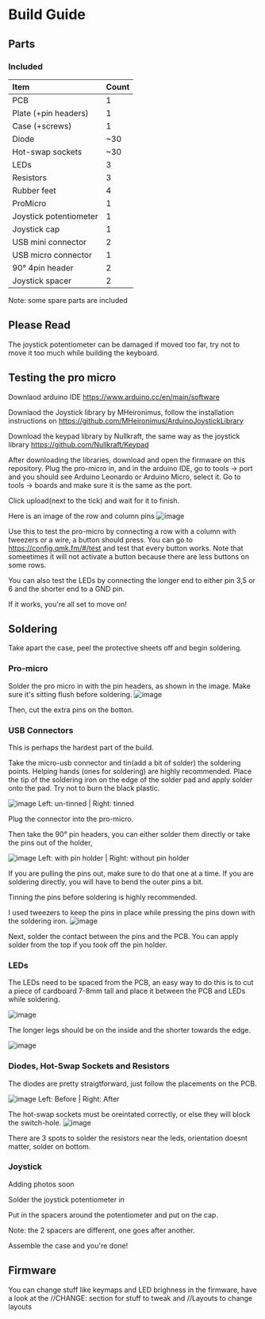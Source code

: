 # Build Guide

## Parts
### Included
| Item | Count |
|:-|:-|
| PCB                   | 1      |
| Plate (+pin headers)  | 1      |
| Case (+screws)        | 1      |
| Diode                 | ~30    |
| Hot-swap sockets      | ~30    |
| LEDs                  | 3      |
| Resistors             | 3      |
| Rubber feet           | 4      |
| ProMicro              | 1      |
| Joystick potentiometer| 1      |
| Joystick cap          | 1      |
| USB mini connector    | 2      |
| USB micro connector   | 1      |
| 90° 4pin header       | 2      |
| Joystick spacer       | 2      |

Note: some spare parts are included

## Please Read

The joystick potentiometer can be damaged if moved too far, try not to move it too much while building the keyboard.


## Testing the pro micro

Downlaod arduino IDE https://www.arduino.cc/en/main/software

Downlaod the Joystick library by MHeironimus,
follow the installation instructions on https://github.com/MHeironimus/ArduinoJoystickLibrary

Download the keypad library by Nullkraft, the same way as the joystick library
https://github.com/Nullkraft/Keypad


After downloading the libraries, download and open the firmware on this repository.
Plug the pro-micro in, and in the arduino IDE, go to tools -> port and you should see Arduino Leonardo or Arduino Micro, select it.
Go to tools -> boards and make sure it is the same as the port.

Click upload(next to the tick) and wait for it to finish.

Here is an image of the row and column pins
![image](https://i.imgur.com/XJMheTZ.jpg)

Use this to test the pro-micro by connecting a row with a column with tweezers or a wire, a button should press.
You can go to https://config.qmk.fm/#/test and test that every button works. Note that someetimes it will not activate a button because there are less buttons on some rows.

You can also test the LEDs by connecting the longer end to either pin 3,5 or 6 and the shorter end to a GND pin.

If it works, you're all set to move on!


## Soldering
Take apart the case, peel the protective sheets off and begin soldering.

### Pro-micro

Solder the pro micro in with the pin headers, as shown in the image. Make sure it's sitting flush before soldering.
![image](https://i.imgur.com/qnvoUzn.jpg)

Then, cut the extra pins on the botton.

### USB Connectors

This is perhaps the hardest part of the build.

Take the micro-usb connector and tin(add a bit of solder) the soldering points. Helping hands (ones for soldering) are highly recommended.
Place the tip of the soldering iron on the edge of the solder pad and apply solder onto the pad. Try not to burn the black plastic.

![image](https://i.imgur.com/ibTlG2V.jpg)
Left: un-tinned | Right: tinned

Plug the connector into the pro-micro.

Then take the 90° pin headers, you can either solder them directly or take the pins out of the holder, 

![image](https://i.imgur.com/JjyFhKR.png)
Left: with pin holder | Right: without pin holder

If you are pulling the pins out, make sure to do that one at a time.
If you are soldering directly, you will have to bend the outer pins a bit.

Tinning the pins before soldering is highly recommended.

I used tweezers to keep the pins in place while pressing the pins down with the soldering iron.
![image](https://i.imgur.com/vCrYu0I.jpg)

Next, solder the contact between the pins and the PCB. You can apply solder from the top if you took off the pin holder.

### LEDs

The LEDs need to be spaced from the PCB, an easy way to do this is to cut a piece of cardboard 7-8mm tall and place it between the PCB and LEDs while soldering.

![image](https://i.imgur.com/gljzqHt.jpg)

The longer legs should be on the inside and the shorter towards the edge.

![image](https://i.imgur.com/E8dYJVy.jpg)


### Diodes, Hot-Swap Sockets and Resistors

The diodes are pretty straigtforward, just follow the placements on the PCB.

![image](https://i.imgur.com/N9QyFvm.jpg?1)
Left: Before | Right: After

The hot-swap sockets must be oreintated correctly, or else they will block the switch-hole.
![image](https://i.imgur.com/rbfXfMf.jpg)

There are 3 spots to solder the resistors near the leds, orientation doesnt matter, solder on bottom.

### Joystick

Adding photos soon

Solder the joystick potentiometer in

Put in the spacers around the potentiometer and put on the cap.

Note: the 2 spacers are different, one goes after another.


Assemble the case and you're done!

## Firmware

You can change stuff like keymaps and LED brighness in the firmware, have a look at the //CHANGE: section for stuff to tweak and //Layouts to change layouts
